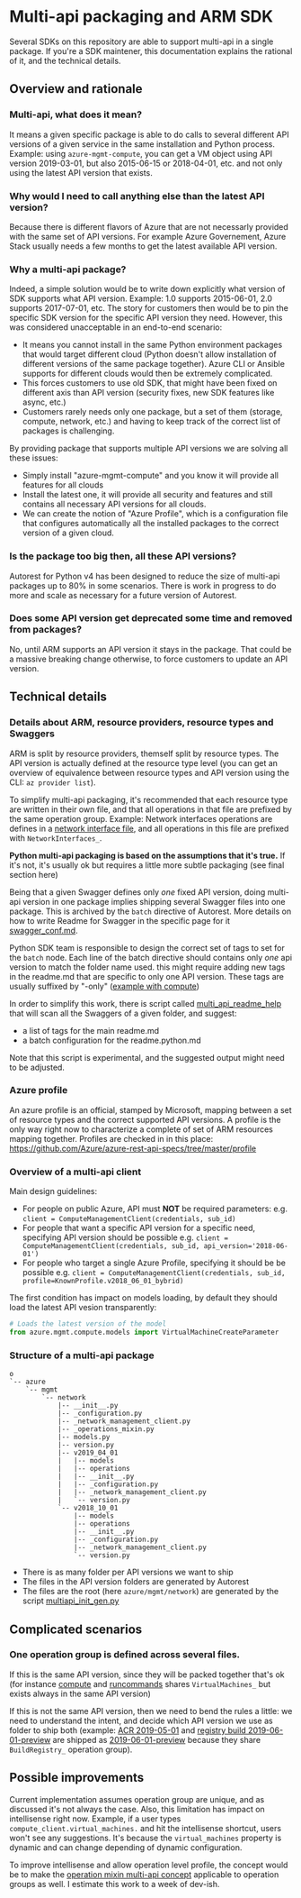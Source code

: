 # Multi-api packaging and ARM SDK

Several SDKs on this repository are able to support multi-api in a single package. If you're a SDK maintener, this documentation explains the rational of it, and the technical details.

## Overview and rationale

### Multi-api, what does it mean?

It means a given specific package is able to do calls to several different API versions of a given service in the same installation and Python process. Example: using `azure-mgmt-compute`, you can get a VM object using API version 2019-03-01, but also 2015-06-15 or 2018-04-01, etc. and not only using the latest API version that exists.

### Why would I need to call anything else than the latest API version?

Because there is different flavors of Azure that are not necessarly provided with the same set of API versions. For example Azure Governement, Azure Stack usually needs a few months to get the latest available API version.

### Why a multi-api package?

Indeed, a simple solution would be to write down explicitly what version of SDK supports what API version. Example: 1.0 supports 2015-06-01, 2.0 supports 2017-07-01, etc. The story for customers then would be to pin the specific SDK version for the specific API version they need. However, this was considered unacceptable in an end-to-end scenario:
- It means you cannot install in the same Python environment packages that would target different cloud (Python doesn't allow installation of different versions of the same package together). Azure CLI or Ansible supports for different clouds would then be extremely complicated.
- This forces customers to use old SDK, that might have been fixed on different axis than API version (security fixes, new SDK features like async, etc.)
- Customers rarely needs only one package, but a set of them (storage, compute, network, etc.) and having to keep track of the correct list of packages is challenging.

By providing package that supports multiple API versions we are solving all these issues:
- Simply install "azure-mgmt-compute" and you know it will provide all features for all clouds
- Install the latest one, it will provide all security and features and still contains all necessary API versions for all clouds.
- We can create the notion of "Azure Profile", which is a configuration file that configures automatically all the installed packages to the correct version of a given cloud.

### Is the package too big then, all these API versions?

Autorest for Python v4 has been designed to reduce the size of multi-api packages up to 80% in some scenarios. There is work in progress to do more and scale as necessary for a future version of Autorest.

### Does some API version get deprecated some time and removed from packages?

No, until ARM supports an API version it stays in the package. That could be a massive breaking change otherwise, to force customers to update an API version.

## Technical details

### Details about ARM, resource providers, resource types and Swaggers

ARM is split by resource providers, themself split by resource types. The API version is actually defined at the resource type level (you can get an overview of equivalence between resource types and API version using the CLI: `az provider list`).

To simplify multi-api packaging, it's recommended that each resource type are written in their own file, and that all operations in that file are prefixed by the same operation group.
Example:
Network interfaces operations are defines in a [network interface file](https://github.com/Azure/azure-rest-api-specs/blob/2a65faa9ddbf9970708ba507eeb8071a2d310b57/specification/network/resource-manager/Microsoft.Network/stable/2019-04-01/networkInterface.json), and all operations in this file are prefixed with `NetworkInterfaces_`.

**Python multi-api packaging is based on the assumptions that it's true.** If it's not, it's usually ok but requires a little more subtle packaging (see final section here)

Being that a given Swagger defines only *one* fixed API version, doing multi-api version in one package implies shipping several Swagger files into one package. This is archived by the `batch` directive of Autorest. More details on how to write Readme for Swagger in the specific page for it [swagger_conf.md](./swagger_conf.md).

Python SDK team is responsible to design the correct set of tags to set for the `batch` node. Each line of the batch directive should contains only *one* api version to match the folder name used. this might require adding new tags in the readme.md that are specific to only one API version. These tags are usually suffixed by "-only" ([example with compute](https://github.com/Azure/azure-rest-api-specs/tree/master/specification/compute/resource-manager#tag-package-2019-03-01-only))

 In order to simplify this work, there is script called [multi_api_readme_help](https://github.com/Azure/azure-sdk-for-python/blob/master/scripts/multi_api_readme_help.py) that will scan all the Swaggers of a given folder, and suggest:
- a list of tags for the main readme.md
- a batch configuration for the readme.python.md

Note that this script is experimental, and the suggested output might need to be adjusted.

### Azure profile

An azure profile is an official, stamped by Microsoft, mapping between a set of resource types and the correct supported API versions. A profile is the only way right now to characterize a complete of set of ARM resources mapping together. Profiles are checked in in this place: https://github.com/Azure/azure-rest-api-specs/tree/master/profile

### Overview of a multi-api client

Main design guidelines:
- For people on public Azure, API must **NOT** be required parameters:
  e.g. `client = ComputeManagementClient(credentials, sub_id)`
- For people that want a specific API version for a specific need, specifying API version should be possible
  e.g. `client = ComputeManagementClient(credentials, sub_id, api_version='2018-06-01')`
- For people who target a single Azure Profile, specifying it should be be possible
  e.g. `client = ComputeManagementClient(credentials, sub_id, profile=KnownProfile.v2018_06_01_bybrid)`

The first condition has impact on models loading, by default they should load the latest API vesion transparently:
```python
# Loads the latest version of the model
from azure.mgmt.compute.models import VirtualMachineCreateParameter
```

### Structure of a multi-api package

```
o
`-- azure
    `-- mgmt
        `-- network
            |-- __init__.py
            |-- _configuration.py
            |-- _network_management_client.py
            |-- _operations_mixin.py
            |-- models.py
            |-- version.py
            |-- v2019_04_01
            |   |-- models
            |   |-- operations
            |   |-- __init__.py
            |   |-- _configuration.py
            |   |-- _network_management_client.py
            |   `-- version.py
            `-- v2018_10_01
                |-- models
                |-- operations
                |-- __init__.py
                |-- _configuration.py
                |-- _network_management_client.py
                `-- version.py
```

- There is as many folder per API versions we want to ship
- The files in the API version folders are generated by Autorest
- The files are the root (here `azure/mgmt/network`) are generated by the script [multiapi_init_gen.py](https://github.com/Azure/azure-sdk-for-python/blob/master/scripts/multiapi_init_gen.py)

## Complicated scenarios

### One operation group is defined across several files.

If this is the same API version, since they will be packed together that's ok (for instance [compute](https://github.com/Azure/azure-rest-api-specs/blob/master/specification/compute/resource-manager/Microsoft.Compute/stable/2019-03-01/compute.json) and [runcommands](https://github.com/Azure/azure-rest-api-specs/blob/master/specification/compute/resource-manager/Microsoft.Compute/stable/2019-03-01/runCommands.json) shares `VirtualMachines_` but exists always in the same API version)

If this is not the same API version, then we need to bend the rules a little: we need to understand the intent, and decide which API version we use as folder to ship both (example: [ACR 2019-05-01](https://github.com/Azure/azure-rest-api-specs/blob/master/specification/containerregistry/resource-manager/Microsoft.ContainerRegistry/stable/2019-05-01/containerregistry.json) and [registry build 2019-06-01-preview](https://github.com/Azure/azure-rest-api-specs/tree/master/specification/containerregistry/resource-manager/Microsoft.ContainerRegistry/preview/2019-06-01-preview) are shipped as [2019-06-01-preview](https://github.com/Azure/azure-sdk-for-python/tree/master/sdk/containerregistry/azure-mgmt-containerregistry/azure/mgmt/containerregistry/v2019_06_01_preview) because they share `BuildRegistry_` operation group).

## Possible improvements

Current implementation assumes operation group are unique, and as discussed it's not always the case. Also, this limitation has impact on intellisense right now. Example, if a user types `compute_client.virtual_machines.` and hit the intellisense shortcut, users won't see any suggestions. It's because the `virtual_machines` property is dynamic and can change depending of dynamic configuration.

To improve intellisense and allow operation level profile, the concept would be to make the [operation mixin multi-api concept](https://github.com/Azure/azure-sdk-for-python/blob/master/sdk/network/azure-mgmt-network/azure/mgmt/network/_operations_mixin.py) applicable to operation groups as well. I estimate this work to a week of dev-ish.